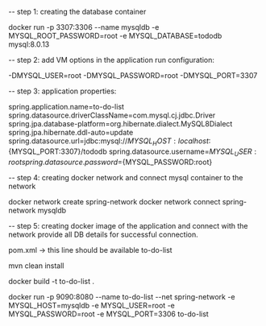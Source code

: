 


-- step 1: creating the database container 

docker run -p 3307:3306 --name mysqldb -e MYSQL_ROOT_PASSWORD=root -e MYSQL_DATABASE=tododb mysql:8.0.13


-- step 2: add VM options in the application run configuration:

-DMYSQL_USER=root -DMYSQL_PASSWORD=root -DMYSQL_PORT=3307


-- step 3: application properties: 

spring.application.name=to-do-list
spring.datasource.driverClassName=com.mysql.cj.jdbc.Driver
spring.jpa.database-platform=org.hibernate.dialect.MySQL8Dialect
spring.jpa.hibernate.ddl-auto=update
spring.datasource.url=jdbc:mysql://${MYSQL_HOST:localhost}:${MYSQL_PORT:3307}/tododb
spring.datasource.username=${MYSQL_USER:root}
spring.datasource.password=${MYSQL_PASSWORD:root}

-- step 4: creating docker network and connect mysql container to the network

docker network create spring-network
docker network connect spring-network mysqldb


-- step 5: creating docker image of the application and connect with the network
            provide all DB details for successful connection.

pom.xml -> this line should be available
<finalName>to-do-list</finalName>

mvn clean install

docker build -t to-do-list .

docker run -p 9090:8080 --name to-do-list --net spring-network 
        -e MYSQL_HOST=mysqldb -e MYSQL_USER=root -e MYSQL_PASSWORD=root -e MYSQL_PORT=3306 to-do-list

